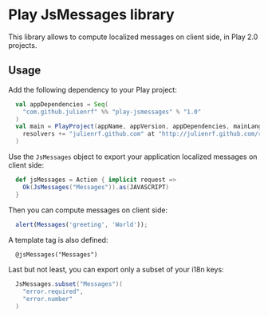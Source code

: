 # Play JsMessages library

This library allows to compute localized messages on client side, in Play 2.0 projects.

## Usage

Add the following dependency to your Play project:

```scala
  val appDependencies = Seq(
    "com.github.julienrf" %% "play-jsmessages" % "1.0"
  )
  val main = PlayProject(appName, appVersion, appDependencies, mainLang = SCALA).settings(
    resolvers += "julienrf.github.com" at "http://julienrf.github.com/repo/"
  )
```

Use the `JsMessages` object to export your application localized messages on client side:

```scala
  def jsMessages = Action { implicit request =>
    Ok(JsMessages("Messages")).as(JAVASCRIPT)
  }
```

Then you can compute messages on client side:

```javascript
  alert(Messages('greeting', 'World'));
```

A template tag is also defined:

```html
  @jsMessages("Messages")
```

Last but not least, you can export only a subset of your i18n keys:

```scala
  JsMessages.subset("Messages")(
    "error.required",
    "error.number"
  )
```